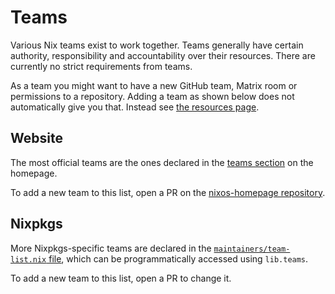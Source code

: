 # Teams

Various Nix teams exist to work together.
Teams generally have certain authority, responsibility and accountability over their resources.
There are currently no strict requirements from teams.

As a team you might want to have a new GitHub team, Matrix room or permissions to a repository.
Adding a team as shown below does not automatically give you that.
Instead see [the resources page](./resources.md).

## Website

The most official teams are the ones declared in the [teams section](https://nixos.org/community/#governance-teams) on the homepage. 

To add a new team to this list, open a PR on the [nixos-homepage repository](https://github.com/nixos/nixos-homepage).

## Nixpkgs

More Nixpkgs-specific teams are declared in the [`maintainers/team-list.nix` file](https://github.com/NixOS/nixpkgs/blob/master/maintainers/team-list.nix), which can be programmatically accessed using `lib.teams`.

To add a new team to this list, open a PR to change it.
